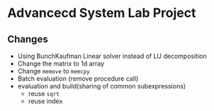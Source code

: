 # Advancecd System Lab Project

## Changes
* Using BunchKaufman Linear solver instead of LU decomposition
* Change the matrix to 1d array
* Change `memove` to `memcpy`
* Batch evaluation (remove procedure call)
* evaluation and build(sharing of common subexpressions)
    * reuse `sqrt`
    * reuse index    
